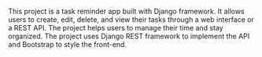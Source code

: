 This project is a task reminder app built with Django framework. It allows users to create, edit, delete, and view their tasks through a web interface or a REST API. The project helps users to manage their time and stay organized. The project uses Django REST framework to implement the API and Bootstrap to style the front-end.
